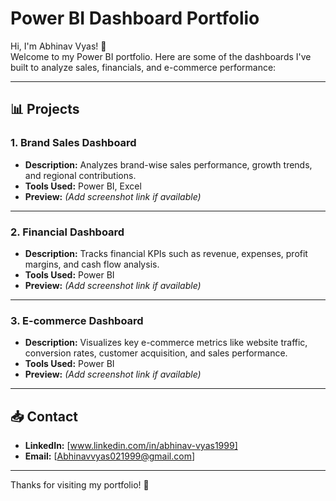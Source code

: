 # Power BI Dashboard Portfolio

Hi, I'm Abhinav Vyas! 👋  
Welcome to my Power BI portfolio. Here are some of the dashboards I've built to analyze sales, financials, and e-commerce performance:

---

## 📊 Projects

### 1. Brand Sales Dashboard
- **Description:** Analyzes brand-wise sales performance, growth trends, and regional contributions.
- **Tools Used:** Power BI, Excel
- **Preview:** *(Add screenshot link if available)*

---

### 2. Financial Dashboard
- **Description:** Tracks financial KPIs such as revenue, expenses, profit margins, and cash flow analysis.
- **Tools Used:** Power BI
- **Preview:** *(Add screenshot link if available)*

---

### 3. E-commerce Dashboard
- **Description:** Visualizes key e-commerce metrics like website traffic, conversion rates, customer acquisition, and sales performance.
- **Tools Used:** Power BI
- **Preview:** *(Add screenshot link if available)*

---

## 📥 Contact
- **LinkedIn:** [www.linkedin.com/in/abhinav-vyas1999]
- **Email:** [Abhinavvyas021999@gmail.com]

---

Thanks for visiting my portfolio! 🚀
